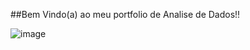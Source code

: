 ##Bem Vindo(a) ao meu portfolio de Analise de Dados!!


![image](https://github.com/Suelymessias/Portfolio/assets/106834424/e89f3be8-168c-4143-85d9-9d7420dac740)
